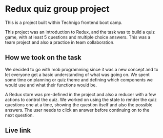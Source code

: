 # Redux quiz group project

This is a project built within Technigo frontend boot camp.

This project was an introduction to Redux, and the task was to build a quiz game, with at least 5 questions and multiple choice answers. This was a team project and also a practice in team collaboration.

## How we took on the task

We decided to go with mob programming since it was a new concept and to let everyone get a basic understanding of what was going on. We spent some time on planning or quiz theme and defining which components we would use and what their functions would be. 

A Redux store was pre-defined in the project and also a reducer with a few actions to control the quiz. We worked on using the state to render the quiz questions one at a time, showing the question itself and also the possible answers. The user needs to click an answer before continuing on to the next question.

## Live link
